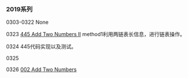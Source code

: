 ### 2019系列

0303-0322 None

0323  [445 Add Two Numbers II](https://github.com/rensandao/LeetCode/tree/master/445.%20Add%20Two%20Numbers%20II) method1利用两链表长信息，进行链表操作。

0324 445代码实现以及测试。

0325

0326 [002 Add Two Numbers]()
